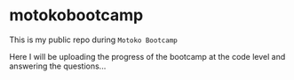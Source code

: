 # motokobootcamp

This is my public repo during `Motoko Bootcamp` 


Here I will be uploading the progress of the bootcamp at the code level and answering the questions...



